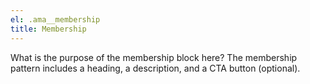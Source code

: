 ```yaml
---
el: .ama__membership
title: Membership
---
```

What is the purpose of the membership block here?
The membership pattern includes a heading, a description, and a CTA button (optional).

